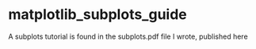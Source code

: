 # matplotlib_subplots_guide

A subplots tutorial is found in the subplots.pdf file I wrote, published here
